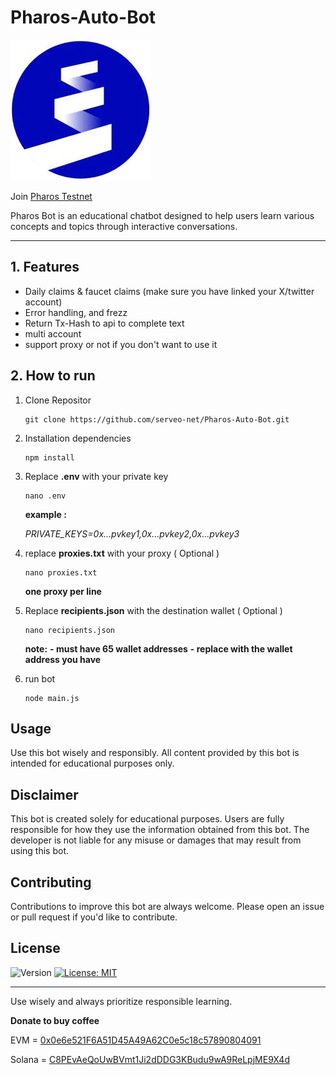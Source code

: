 # Pharos-Auto-Bot

![icon logo](https://github.com/serveo-net/Pharos-Auto-Bot/blob/main/download%20(36).jpeg)

Join [Pharos Testnet](https://testnet.pharosnetwork.xyz/experience?inviteCode=reEZLdnbFy2qCwb0)

Pharos Bot is an educational chatbot designed to help users learn various concepts and topics through interactive conversations.

---

## 1. Features

- Daily claims & faucet claims (make sure you have linked your X/twitter account)
- Error handling, and frezz
- Return Tx-Hash to api to complete text
- multi account
- support proxy or not if you don't want to use it

## 2. How to run

1. Clone Repositor
   ```
   git clone https://github.com/serveo-net/Pharos-Auto-Bot.git
   ```
2. Installation dependencies
   ```
   npm install
   ```
3. Replace **.env** with your private key
   ```
   nano .env
   ```
   **example :**
   
   *PRIVATE_KEYS=0x...pvkey1,0x...pvkey2,0x...pvkey3*
4. replace **proxies.txt** with your proxy ( Optional )
   ```
   nano proxies.txt
   ```
   **one proxy per line**

6. Replace **recipients.json** with the destination wallet ( Optional )
   ```
   nano recipients.json
   ```
   **note:**
   **- must have 65 wallet addresses**
   **- replace with the wallet address you have**
     
7. run bot
   ```
   node main.js
   ```

## Usage

Use this bot wisely and responsibly. All content provided by this bot is intended for educational purposes only.

## Disclaimer

This bot is created solely for educational purposes. Users are fully responsible for how they use the information obtained from this bot. The developer is not liable for any misuse or damages that may result from using this bot.

## Contributing

Contributions to improve this bot are always welcome. Please open an issue or pull request if you'd like to contribute.

## License

![Version](https://img.shields.io/badge/version-1.0.0-blue)
[![License: MIT](https://img.shields.io/badge/License-MIT-yellow.svg)]()

---

Use wisely and always prioritize responsible learning.

**Donate to buy coffee**

EVM = [0x0e6e521F6A51D45A49A62C0e5c18c57890804091](0x0e6e521F6A51D45A49A62C0e5c18c57890804091)

Solana = [C8PEvAeQoUwBVmt1Ji2dDDG3KBudu9wA9ReLpjME9X4d](C8PEvAeQoUwBVmt1Ji2dDDG3KBudu9wA9ReLpjME9X4d)
